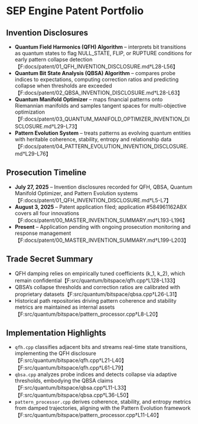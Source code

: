 # SEP Engine Patent Portfolio

## Invention Disclosures

- **Quantum Field Harmonics (QFH) Algorithm** – interprets bit transitions as quantum states to flag NULL_STATE, FLIP, or RUPTURE conditions for early pattern collapse detection【F:docs/patent/01_QFH_INVENTION_DISCLOSURE.md†L28-L56】
- **Quantum Bit State Analysis (QBSA) Algorithm** – compares probe indices to expectations, computing correction ratios and predicting collapse when thresholds are exceeded【F:docs/patent/02_QBSA_INVENTION_DISCLOSURE.md†L28-L63】
- **Quantum Manifold Optimizer** – maps financial patterns onto Riemannian manifolds and samples tangent spaces for multi-objective optimization【F:docs/patent/03_QUANTUM_MANIFOLD_OPTIMIZER_INVENTION_DISCLOSURE.md†L29-L73】
- **Pattern Evolution System** – treats patterns as evolving quantum entities with heritable coherence, stability, entropy and relationship data【F:docs/patent/04_PATTERN_EVOLUTION_INVENTION_DISCLOSURE.md†L29-L76】

## Prosecution Timeline

- **July 27, 2025** – Invention disclosures recorded for QFH, QBSA, Quantum Manifold Optimizer, and Pattern Evolution systems【F:docs/patent/01_QFH_INVENTION_DISCLOSURE.md†L5-L7】
- **August 3, 2025** – Patent application filed; application #584961162ABX covers all four innovations【F:docs/patent/00_MASTER_INVENTION_SUMMARY.md†L193-L196】
- **Present** – Application pending with ongoing prosecution monitoring and response management【F:docs/patent/00_MASTER_INVENTION_SUMMARY.md†L199-L203】

## Trade Secret Summary

- QFH damping relies on empirically tuned coefficients \(k_1, k_2\), which remain confidential【F:src/quantum/bitspace/qfh.cpp†L128-L133】
- QBSA’s collapse thresholds and correction ratios are calibrated with proprietary datasets【F:src/quantum/bitspace/qbsa.cpp†L26-L31】
- Historical path repositories driving pattern coherence and stability metrics are maintained as internal assets【F:src/quantum/bitspace/pattern_processor.cpp†L8-L20】

## Implementation Highlights

- `qfh.cpp` classifies adjacent bits and streams real-time state transitions, implementing the QFH disclosure【F:src/quantum/bitspace/qfh.cpp†L21-L40】【F:src/quantum/bitspace/qfh.cpp†L61-L79】
- `qbsa.cpp` analyzes probe indices and detects collapse via adaptive thresholds, embodying the QBSA claims【F:src/quantum/bitspace/qbsa.cpp†L11-L33】【F:src/quantum/bitspace/qbsa.cpp†L36-L50】
- `pattern_processor.cpp` derives coherence, stability, and entropy metrics from damped trajectories, aligning with the Pattern Evolution framework【F:src/quantum/bitspace/pattern_processor.cpp†L11-L40】

